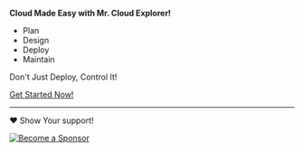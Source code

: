 **Cloud Made Easy with Mr. Cloud Explorer!**

- Plan
- Design 
- Deploy
- Maintain

Don't Just Deploy, Control It!

[Get Started Now!](AWS_services/intro/intro.md)

----

❤️ Show Your support! 

[![Become a Sponsor](https://img.shields.io/github/sponsors/Vasanthabalaji01)](https://github.com/Vasanthabalaji01)

